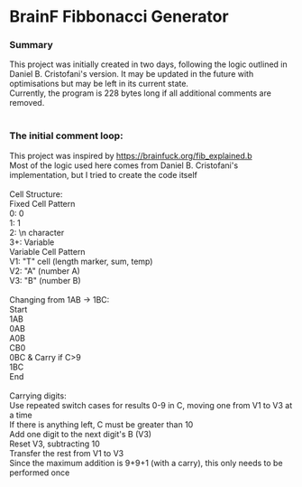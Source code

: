 # BrainF Fibbonacci Generator
### Summary<br>
This project was initially created in two days, following the logic outlined in Daniel B. Cristofani's version. It may be updated in the future with optimisations but may be left in its current state.<br>
Currently, the program is 228 bytes long if all additional comments are removed.<br>
<br>
### The initial comment loop:<br>
This project was inspired by https://brainfuck.org/fib_explained.b<br>
Most of the logic used here comes from Daniel B. Cristofani's implementation, but I tried to create the code itself<br>
<br>
Cell Structure:<br>
Fixed Cell Pattern<br>
0: 0<br>
1: 1<br>
2: \n character<br>
3+: Variable<br>
Variable Cell Pattern<br>
V1: "T" cell (length marker, sum, temp)<br>
V2: "A" (number A)<br>
V3: "B" (number B)<br>
<br>
Changing from 1AB -> 1BC:<br>
Start<br>
1AB<br>
0AB<br>
A0B<br>
CB0<br>
0BC & Carry if C>9<br>
1BC<br>
End<br>
<br>
Carrying digits:<br>
Use repeated switch cases for results 0-9 in C, moving one from V1 to V3 at a time<br>
If there is anything left, C must be greater than 10<br>
Add one digit to the next digit's B (V3)<br>
Reset V3, subtracting 10<br>
Transfer the rest from V1 to V3<br>
Since the maximum addition is 9+9+1 (with a carry), this only needs to be performed once<br>
